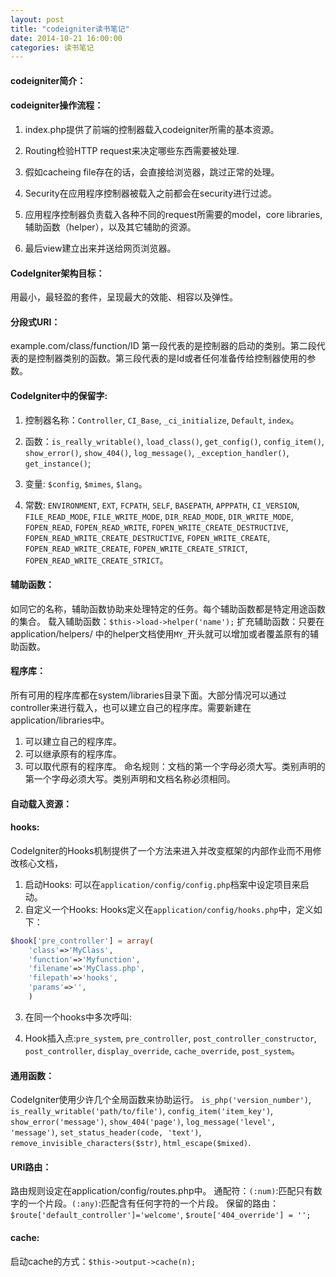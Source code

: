```yaml
---
layout: post
title: "codeigniter读书笔记"
date: 2014-10-21 16:00:00
categories: 读书笔记
---
```


#### codeigniter简介：

#### codeigniter操作流程：
1. index.php提供了前端的控制器载入codeigniter所需的基本资源。

2. Routing检验HTTP request来决定哪些东西需要被处理.

3. 假如cacheing file存在的话，会直接给浏览器，跳过正常的处理。

4. Security在应用程序控制器被载入之前都会在security进行过滤。

5. 应用程序控制器负责载入各种不同的request所需要的model，core libraries, 辅助函数（helper），以及其它辅助的资源。

6. 最后view建立出来并送给网页浏览器。

#### CodeIgniter架构目标：
用最小，最轻盈的套件，呈现最大的效能、相容以及弹性。

#### 分段式URI：
example.com/class/function/ID
第一段代表的是控制器的启动的类别。第二段代表的是控制器类别的函数。第三段代表的是Id或者任何准备传给控制器使用的参数。

#### CodeIgniter中的保留字:
1. 控制器名称：`Controller`, `CI_Base`, `_ci_initialize`, `Default`, `index`。

2. 函数：`is_really_writable()`, `load_class()`, `get_config()`, `config_item()`, `show_error()`, `show_404()`, `log_message()`, `_exception_handler()`, `get_instance()`;

3. 变量: `$config`, `$mimes`, `$lang`。

4. 常数: `ENVIRONMENT`, `EXT`, `FCPATH`, `SELF`, `BASEPATH`, `APPPATH`, `CI_VERSION`, `FILE_READ_MODE`, `FILE_WRITE_MODE`, `DIR_READ_MODE`, `DIR_WRITE_MODE`, `FOPEN_READ`, `FOPEN_READ_WRITE`, `FOPEN_WRITE_CREATE_DESTRUCTIVE`, `FOPEN_READ_WRITE_CREATE_DESTRUCTIVE`, `FOPEN_WRITE_CREATE`, `FOPEN_READ_WRITE_CREATE`, `FOPEN_WRITE_CREATE_STRICT`, `FOPEN_READ_WRITE_CREATE_STRICT`。

#### 辅助函数：
如同它的名称，辅助函数协助来处理特定的任务。每个辅助函数都是特定用途函数的集合。
载入辅助函数：`$this->load->helper('name');`
扩充辅助函数：只要在application/helpers/ 中的helper文档使用`MY_`开头就可以增加或者覆盖原有的辅助函数。

#### 程序库：
所有可用的程序库都在system/libraries目录下面。大部分情况可以通过controller来进行载入，也可以建立自己的程序库。需要新建在application/libraries中。
1. 可以建立自己的程序库。
2. 可以继承原有的程序库。
3. 可以取代原有的程序库。
命名规则：文档的第一个字母必须大写。类别声明的第一个字母必须大写。类别声明和文档名称必须相同。

#### 自动载入资源：

#### hooks:
CodeIgniter的Hooks机制提供了一个方法来进入并改变框架的内部作业而不用修改核心文档，
1. 启动Hooks: 可以在`application/config/config.php`档案中设定项目来启动。
2. 自定义一个Hooks: Hooks定义在`application/config/hooks.php`中，定义如下：
```php
$hook['pre_controller'] = array(
    'class'=>'MyClass',
    'function'=>'Myfunction',
    'filename'=>'MyClass.php',
    'filepath'=>'hooks',
    'params'=>'',
    )
```
3. 在同一个hooks中多次呼叫:

4. Hook插入点:`pre_system`, `pre_controller`, `post_controller_constructor`, `post_controller`, `display_override`, `cache_override`, `post_system`。

#### 通用函数：
CodeIgniter使用少许几个全局函数来协助运行。
`is_php('version_number')`, `is_really_writable('path/to/file')`, `config_item('item_key')`, `show_error('message')`, `show_404('page')`, `log_message('level', 'message')`, `set_status_header(code, 'text')`, `remove_invisible_characters($str)`, `html_escape($mixed)`.

#### URI路由：
路由规则设定在application/config/routes.php中。
通配符：`(:num)`:匹配只有数字的一个片段。`(:any)`:匹配含有任何字符的一个片段。
保留的路由：`$route['default_controller']='welcome'`, `$route['404_override'] = '';`

#### cache:
启动cache的方式：`$this->output->cache(n);`